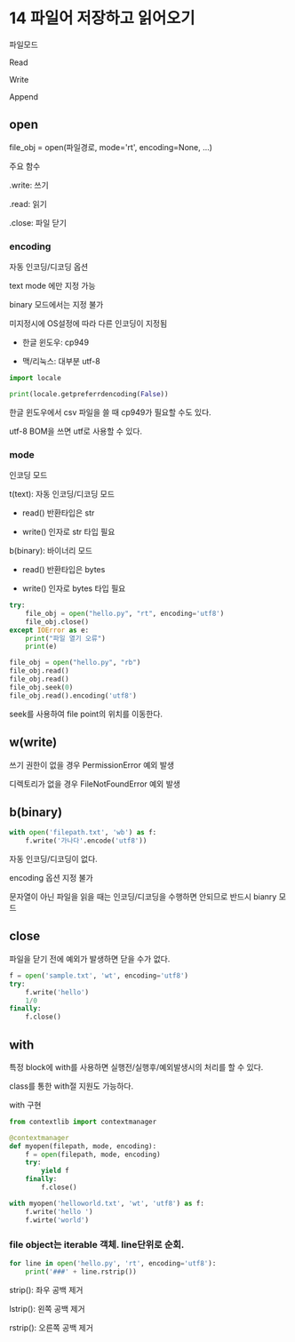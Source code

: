 # 14 파일어 저장하고 읽어오기

파일모드

Read

Write

Append

## open

file_obj = open(파일경로, mode='rt', encoding=None, ...)

주요 함수

.write: 쓰기

.read: 읽기

.close: 파일 닫기 

### encoding

자동 인코딩/디코딩 옵션

text mode 에만 지정 가능

binary 모드에서는 지정 불가

미지정시에 OS설정에 따라 다른 인코딩이 지정됨

* 한글 윈도우: cp949

* 맥/리눅스: 대부분 utf-8

```py
import locale

print(locale.getpreferrdencoding(False))
```

한글 윈도우에서 csv 파일을 쓸 때 cp949가 필요할 수도 있다.

utf-8 BOM을 쓰면 utf로 사용할 수 있다.

### mode

인코딩 모드

t(text): 자동 인코딩/디코딩 모드

* read() 반환타입은 str

* write() 인자로 str 타입 필요

b(binary): 바이너리 모드

* read() 반환타입은 bytes

* write() 인자로 bytes 타입 필요

```py
try:
    file_obj = open("hello.py", "rt", encoding='utf8')
    file_obj.close()
except IOError as e:
    print("파일 열기 오류")
    print(e)
```

```py
file_obj = open("hello.py", "rb")
file_obj.read()
file_obj.read()
file_obj.seek(0)
file_obj.read().encoding('utf8')
```

seek를 사용하여 file point의 위치를 이동한다.

## w(write)

쓰기 권한이 없을 경우 PermissionError 예외 발생

디렉토리가 없을 경우 FileNotFoundError 예외 발생

## b(binary)

```py
with open('filepath.txt', 'wb') as f:
    f.write('가나다'.encode('utf8'))
```

자동 인코딩/디코딩이 없다.

encoding 옵션 지정 불가

문자열이 아닌 파일을 읽을 때는 인코딩/디코딩을 수행하면 안되므로 반드시 bianry 모드

## close

파일을 닫기 전에 예외가 발생하면 닫을 수가 없다.

```py
f = open('sample.txt', 'wt', encoding='utf8')
try:
    f.write('hello')
    1/0
finally:
    f.close()
```

## with

특정 block에 with를 사용하면 실행전/실행후/예외발생시의 처리를 할 수 있다.

class를 통한 with절 지원도 가능하다.

with 구현

```py
from contextlib import contextmanager

@contextmanager
def myopen(filepath, mode, encoding):
    f = open(filepath, mode, encoding)
    try:
        yield f
    finally:
        f.close()

with myopen('helloworld.txt', 'wt', 'utf8') as f:
    f.write('hello ')
    f.wirte('world')
```

### file object는 iterable 객체. line단위로 순회.

```py
for line in open('hello.py', 'rt', encoding='utf8'):
    print('###' + line.rstrip())
```

strip(): 좌우 공백 제거

lstrip(): 왼쪽 공백 제거

rstrip(): 오른쪽 공백 제거